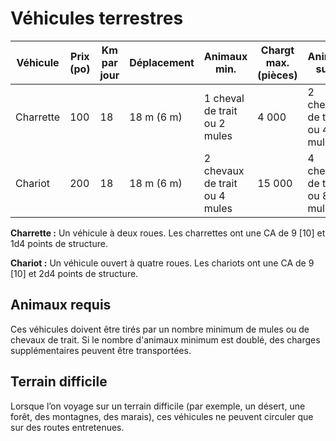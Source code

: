 # Véhicules terrestres


| **Véhicule** | **Prix (po)** | **Km par jour** | **Déplacement** | **Animaux min.**              | **Chargt max. (pièces)** | **Animaux supp.**             | **Chargt max. (pièces)** |
|--------------|---------------|-----------------|-----------------|-------------------------------|--------------------------|-------------------------------|--------------------------|
| Charrette    | 100           | 18              | 18 m (6 m)      | 1 cheval de trait ou 2 mules  | 4 000                    | 2 chevaux de trait ou 4 mules | 8 000                    |
| Chariot      | 200           | 18              | 18 m (6 m)      | 2 chevaux de trait ou 4 mules | 15 000                   | 4 chevaux de trait ou 8 mules | 25 000                   |

**Charrette :** Un véhicule à deux roues. Les charrettes ont une CA de 9
\[10\] et 1d4 points de structure.

**Chariot :** Un véhicule ouvert à quatre roues. Les chariots ont une CA
de 9 \[10\] et 2d4 points de structure.

## Animaux requis

Ces véhicules doivent être tirés par un nombre minimum de mules ou de
chevaux de trait. Si le nombre d'animaux minimum est doublé, des charges
supplémentaires peuvent être transportées.

## Terrain difficile

Lorsque l’on voyage sur un terrain difficile (par exemple, un désert,
une forêt, des montagnes, des marais), ces véhicules ne peuvent circuler
que sur des routes entretenues.